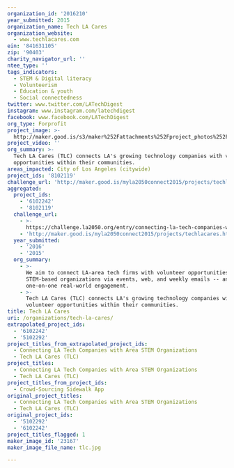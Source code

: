 ```yaml
---
organization_id: '2016210'
year_submitted: 2015
organization_name: Tech LA Cares
organization_website:
  - www.techlacares.com
ein: '841631105'
zip: '90403'
charity_navigator_url: ''
ntee_type: ''
tags_indicators:
  - STEM & Digital literacy
  - Volunteerism
  - Education & youth
  - Social connectedness
twitter: www.twitter.com/LATechDigest
instagram: www.instagram.com/latechdigest
facebook: www.facebook.com/LATechDigest
org_type: Forprofit
project_image: >-
  http://maker.good.is/s3/maker%252Fattachments%252Fproject_photos%252Fimages%252F23167%252Fdisplay%252Ftlc.jpg=c570x385
project_video: ''
org_summary: >-
  Tech LA Cares (TLC) connects LA's growing technology companies with volunteer
  opportunities within their communities.
areas_impacted: City of Los Angeles (citywide)
project_ids: '8102119'
challenge_url: 'http://maker.good.is/myla2050connect2015/projects/techlacares.html'
aggregated:
  project_ids:
    - '6102242'
    - '8102119'
  challenge_url:
    - >-
      https://challenge.la2050.org/entry/connecting-la-tech-companies-with-area-stem-organizations
    - 'http://maker.good.is/myla2050connect2015/projects/techlacares.html'
  year_submitted:
    - '2016'
    - '2015'
  org_summary:
    - >-
      We aim to connect LA-area tech firms with volunteer opportunities at local
      STEM-based organizations via events, web, and weekly emails -- and lots of
      one-on-one real-world engagement.
    - >-
      Tech LA Cares (TLC) connects LA's growing technology companies with
      volunteer opportunities within their communities.
title: Tech LA Cares
uri: /organizations/tech-la-cares/
extrapolated_project_ids:
  - '6102242'
  - '5102292'
project_titles_from_extrapolated_project_ids:
  - Connecting LA Tech Companies with Area STEM Organizations
  - Tech LA Cares (TLC)
project_titles:
  - Connecting LA Tech Companies with Area STEM Organizations
  - Tech LA Cares (TLC)
project_titles_from_project_ids:
  - Crowd-Sourcing Sidewalk App
original_project_titles:
  - Connecting LA Tech Companies with Area STEM Organizations
  - Tech LA Cares (TLC)
original_project_ids:
  - '5102292'
  - '6102242'
project_titles_flagged: 1
maker_image_id: '23167'
maker_image_file_name: tlc.jpg

---
```

